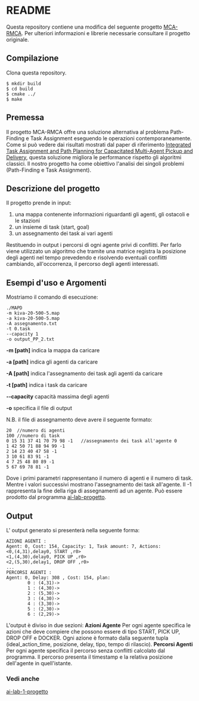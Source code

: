 # README #


Questa repository contiene una modifica del seguente progetto [MCA-RMCA](https://github.com/nobodyczcz/MCA-RMCA).
Per ulteriori informazioni e librerie necessarie consultare il progetto originale.


## Compilazione


Clona questa repository.

```
$ mkdir build
$ cd build
$ cmake ../
$ make
```

## Premessa 

Il progetto MCA-RMCA offre una soluzione alternativa al problema Path-Finding e Task Assignment eseguendo le operazioni contemporaneamente. Come si può vedere dai risultati mostrati dal paper di riferimento [Integrated Task Assignment and Path Planning for Capacitated Multi-Agent Pickup and Delivery](https://arxiv.org/abs/2110.14891), questa soluzione migliora le performance rispetto gli algoritmi classici. Il nostro progetto ha come obiettivo l'analisi dei singoli problemi (Path-Finding e Task Assignment).  

## Descrizione del progetto
Il progetto prende in input:
1. una mappa contenente informazioni riguardanti gli agenti, gli ostacoli e le stazioni
2. un insieme di task (start, goal)
3. un assegnamento dei task ai vari agenti


Restituendo in output i percorsi di ogni agente privi di conflitti.
Per farlo viene utilizzato un algoritmo che tramite una matrice registra la posizione degli agenti nel tempo prevedendo e risolvendo eventuali conflitti cambiando, all'occorrenza, il percorso degli agenti interessati.

## Esempi d'uso e Argomenti
Mostriamo il comando di esecuzione:
```
./MAPD 
-m kiva-20-500-5.map 
-a kiva-20-500-5.map 
-A assegnamento.txt
-t 0.task 
--capacity 1 
-o output_PP_2.txt 
```

**-m [path]** indica la mappa da caricare 

**-a [path]** indica gli agenti da caricare

**-A [path]** indica l'assegnamento dei task agli agenti da caricare

**-t [path]** indica i task da caricare

**--capacity** capacità massima degli agenti

**-o** specifica il file di output

N.B. il file di assegnamento deve avere il seguente formato:
```
20  //numero di agenti
100 //numero di task
0 15 31 37 41 70 79 98 -1   //assegnamento dei task all'agente 0
1 42 50 71 88 94 99 -1  
2 14 23 40 47 58 -1
3 10 61 83 91 -1
4 7 25 48 80 89 -1
5 67 69 78 81 -1
```
Dove i primi parametri rappresentano il numero di agenti e il numero di task. 
Mentre i valori successivi mostrano l'assegnamento dei task all'agente. 
Il -1 rappresenta la fine della riga di assegnamenti ad un agente.
Può essere prodotto dal programma [ai-lab-progetto](https://github.com/evolutionapp/ai-lab-1-progetto).

## Output 
L' output generato si presenterà nella seguente forma:
```
AZIONI AGENTI : 
Agent: 0, Cost: 154, Capacity: 1, Task amount: 7, Actions:
<0,(4,31),delay0, START ,r0>
<1,(4,30),delay0, PICK UP ,r0>
<2,(5,30),delay1, DROP OFF ,r0>
...
PERCORSI AGENTI : 
Agent: 0, Delay: 308 , Cost: 154, plan: 
		0 : (4,31)->
		1 : (4,30)->
		2 : (5,30)->
		3 : (4,30)->
		4 : (3,30)->
		5 : (2,30)->
		6 : (2,29)->
```
L'output è diviso in due sezioni:
**Azioni Agente**
Per ogni agente specifica le azioni che deve compiere che possono essere di tipo START, PICK UP, DROP OFF e DOCKER.
Ogni azione è formato dalla seguente tupla (ideal_action_time, posizione, delay, tipo, tempo di rilascio).
**Percorsi Agenti**
Per ogni agente specifica il percorso senza conflitti calcolato dal programma. Il percorso presenta il timestamp e la relativa posizione dell'agente in quell'istante. 

### Vedi anche 
[
ai-lab-1-progetto](https://github.com/evolutionapp/ai-lab-1-progetto)









